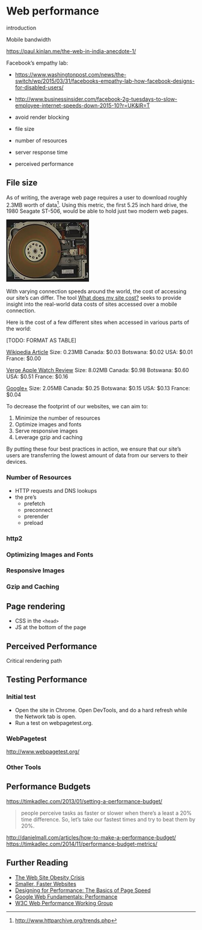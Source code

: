 # Web performance

introduction

Mobile bandwidth

https://paul.kinlan.me/the-web-in-india-anecdote-1/


Facebook’s empathy lab: 

- https://www.washingtonpost.com/news/the-switch/wp/2015/03/31/facebooks-empathy-lab-how-facebook-designs-for-disabled-users/
- http://www.businessinsider.com/facebook-2g-tuesdays-to-slow-employee-internet-speeds-down-2015-10?r=UK&IR=T

- avoid render blocking
- file size
- number of resources
- server response time
- perceived performance

## File size

As of writing, the average web page requires a user to download roughly 2.3MB worth of data[^1]. Using this metric, the first 5.25 inch hard drive, the 1980 Seagate ST-506, would be able to hold just two modern web pages. 

![Seagate ST-506 Hard Drive](img/st-506.jpg)

With varying connection speeds around the world, the cost of accessing our site’s can differ. The tool [What does my site cost?](https://whatdoesmysitecost.com) seeks to provide insight into the real-world data costs of sites accessed over a mobile connection.

Here is the cost of a few different sites when accessed in various parts of the world:

[TODO: FORMAT AS TABLE]

[Wikipedia Article](https://whatdoesmysitecost.com/test/160430_G5_b0f0622361ae1d0fffe2eeaf5d43fbbb)
Size: 0.23MB
Canada: $0.03
Botswana: $0.02
USA: $0.01
France: $0.00

[Verge Apple Watch Review](https://whatdoesmysitecost.com/test/160430_95_260026b8ebd320ee3087393fdea12525)
Size: 8.02MB
Canada: $0.98
Botswana: $0.60
USA: $0.51
France: $0.16

[Google+](https://whatdoesmysitecost.com/test/160430_VQ_5597117e2bdb01ddfe4b3400826d84e3)
Size: 2.05MB
Canada: $0.25
Botswana: $0.15
USA: $0.13
France: $0.04

To decrease the footprint of our websites, we can aim to:

1. Minimize the number of resources
2. Optimize images and fonts
3. Serve responsive images
4. Leverage gzip and caching

By putting these four best practices in action, we ensure that our site’s users are transferring the lowest amount of data from our servers to their devices.

### Number of Resources

- HTTP requests and DNS lookups
- the pre’s
    - prefetch 
    - preconnect
    - prerender
    - preload

[^1]: http://www.httparchive.org/trends.php

### http2

### Optimizing Images and Fonts

### Responsive Images

### Gzip and Caching

## Page rendering

- CSS in the `<head>`
- JS at the bottom of the page

## Perceived Performance

Critical rendering path

## Testing Performance

### Initial test

- Open the site in Chrome. Open DevTools, and do a hard refresh while the Network tab is open.
- Run a test on webpagetest.org.

### WebPagetest

http://www.webpagetest.org/


### Other Tools

## Performance Budgets

https://timkadlec.com/2013/01/setting-a-performance-budget/

> people perceive tasks as faster or slower when there’s a least a 20% time difference. So, let’s take our fastest times and try to beat them by 20%.

http://danielmall.com/articles/how-to-make-a-performance-budget/
https://timkadlec.com/2014/11/performance-budget-metrics/

## Further Reading

- [The Web Site Obesity Crisis](http://idlewords.com/talks/website_obesity.htm)
- [Smaller, Faster Websites](https://bocoup.com/weblog/smaller-faster-websites)
- [Designing for Performance: The Basics of Page Speed](http://designingforperformance.com/basics-of-page-speed/)
- [Google Web Fundamentals: Performance](https://developers.google.com/web/fundamentals/performance/)
- [W3C Web Performance Working Group](https://www.w3.org/2010/webperf/)